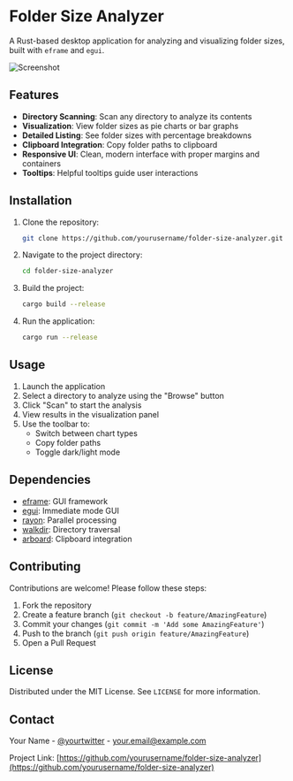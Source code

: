 # Folder Size Analyzer

A Rust-based desktop application for analyzing and visualizing folder sizes, built with `eframe` and `egui`.

![Screenshot](https://via.placeholder.com/800x600) <!-- Add actual screenshot later -->

## Features
- **Directory Scanning**: Scan any directory to analyze its contents
- **Visualization**: View folder sizes as pie charts or bar graphs
- **Detailed Listing**: See folder sizes with percentage breakdowns
- **Clipboard Integration**: Copy folder paths to clipboard
- **Responsive UI**: Clean, modern interface with proper margins and containers
- **Tooltips**: Helpful tooltips guide user interactions

## Installation
1. Clone the repository:
   ```bash
   git clone https://github.com/yourusername/folder-size-analyzer.git
   ```
2. Navigate to the project directory:
   ```bash
   cd folder-size-analyzer
   ```
3. Build the project:
   ```bash
   cargo build --release
   ```
4. Run the application:
   ```bash
   cargo run --release
   ```

## Usage
1. Launch the application
2. Select a directory to analyze using the "Browse" button
3. Click "Scan" to start the analysis
4. View results in the visualization panel
5. Use the toolbar to:
   - Switch between chart types
   - Copy folder paths
   - Toggle dark/light mode

## Dependencies
- [eframe](https://github.com/emilk/egui/tree/master/crates/eframe): GUI framework
- [egui](https://github.com/emilk/egui): Immediate mode GUI
- [rayon](https://github.com/rayon-rs/rayon): Parallel processing
- [walkdir](https://github.com/BurntSushi/walkdir): Directory traversal
- [arboard](https://github.com/1Password/arboard): Clipboard integration

## Contributing
Contributions are welcome! Please follow these steps:
1. Fork the repository
2. Create a feature branch (`git checkout -b feature/AmazingFeature`)
3. Commit your changes (`git commit -m 'Add some AmazingFeature'`)
4. Push to the branch (`git push origin feature/AmazingFeature`)
5. Open a Pull Request

## License
Distributed under the MIT License. See `LICENSE` for more information.

## Contact
Your Name - [@yourtwitter](https://twitter.com/yourtwitter) - your.email@example.com

Project Link: [https://github.com/yourusername/folder-size-analyzer](https://github.com/yourusername/folder-size-analyzer)
